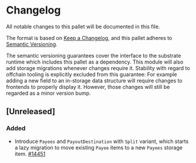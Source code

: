 # Changelog

All notable changes to this pallet will be documented in this file.

The format is based on [Keep a Changelog](https://keepachangelog.com/en/1.0.0/),
and this pallet adheres to [Semantic Versioning](https://semver.org/spec/v2.0.0.html).

The semantic versioning guarantees cover the interface to the substrate runtime which
includes this pallet as a dependency. This module will also add storage migrations whenever
changes require it. Stability with regard to offchain tooling is explicitly excluded from
this guarantee: For example adding a new field to an in-storage data structure will require
changes to frontends to properly display it. However, those changes will still be regarded
as a minor version bump.

## [Unreleased]

### Added

-  Introduce `Payees` and `PayoutDestination` with `Split` variant, which starts a lazy migration to move existing `Payee` items to a new `Payees` storage item.
[#14451](https://github.com/paritytech/substrate/pull/14451)